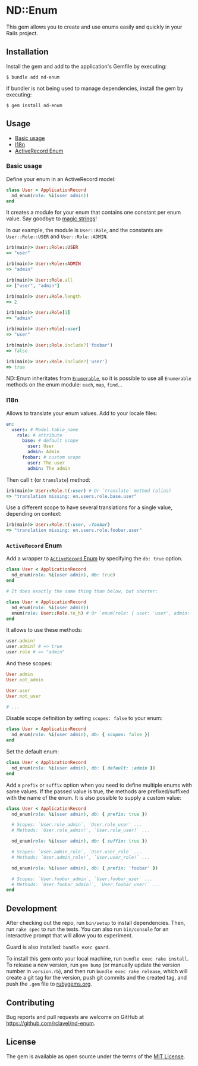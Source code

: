 # ND::Enum

This gem allows you to create and use enums easily and quickly in your Rails project.

## Installation

Install the gem and add to the application's Gemfile by executing:

    $ bundle add nd-enum

If bundler is not being used to manage dependencies, install the gem by executing:

    $ gem install nd-enum

## Usage

- [Basic usage](#basic-usage)
- [I18n](#i18n)
- [ActiveRecord Enum](#activerecord-enum)

### Basic usage

Define your enum in an ActiveRecord model:

```ruby
class User < ApplicationRecord
  nd_enum(role: %i(user admin))
end
```

It creates a module for your enum that contains one constant per enum value. Say goodbye to [magic strings](https://en.wikipedia.org/wiki/Magic_string)!

In our example, the module is `User::Role`, and the constants are `User::Role::USER` and `User::Role::ADMIN`.

```ruby
irb(main)> User::Role::USER
=> "user"

irb(main)> User::Role::ADMIN
=> "admin"

irb(main)> User::Role.all
=> ["user", "admin"]

irb(main)> User::Role.length
=> 2

irb(main)> User::Role[1]
=> "admin"

irb(main)> User::Role[:user]
=> "user"

irb(main)> User::Role.include?('foobar')
=> false

irb(main)> User::Role.include?('user')
=> true
```

ND::Enum inheritates from [`Enumerable`](https://ruby-doc.org/core-3.1.2/Enumerable.html), so it is possible to use all `Enumerable` methods on the enum module: `each`, `map`, `find`...

### I18n

Allows to translate your enum values.
Add to your locale files:

```yaml
en:
  users: # Model.table_name
    role: # attribute
      base: # default scope
        user: User
        admin: Admin
      foobar: # custom scope
        user: The user
        admin: The admin
```

Then call `t` (or `translate`) method:

```ruby
irb(main)> User::Role.t(:user) # Or `translate` method (alias)
=> "translation missing: en.users.role.base.user"
```

Use a different scope to have several translations for a single value, depending on context:

```ruby
irb(main)> User::Role.t(:user, :foobar)
=> "translation missing: en.users.role.foobar.user"
```

### `ActiveRecord` Enum

Add a wrapper to [`ActiveRecord` Enum](https://api.rubyonrails.org/classes/ActiveRecord/Enum.html) by specifying the `db: true` option.

```ruby
class User < ApplicationRecord
  nd_enum(role: %i(user admin), db: true)
end

# It does exactly the same thing than below, but shorter:

class User < ApplicationRecord
  nd_enum(role: %i(user admin))
  enum(role: User::Role.to_h) # Or `enum(role: { user: 'user', admin: 'admin '})`
end
```

It allows to use these methods:

```ruby
user.admin!
user.admin? # => true
user.role # => "admin"
```

And these scopes:

```ruby
User.admin
User.not_admin

User.user
User.not_user

# ...
```

Disable scope definition by setting `scopes: false` to your enum:

```ruby
class User < ApplicationRecord
  nd_enum(role: %i(user admin), db: { scopes: false })
end
```

Set the default enum:

```ruby
class User < ApplicationRecord
  nd_enum(role: %i(user admin), db: { default: :admin })
end
```

Add a `prefix` or `suffix` option when you need to define multiple enums with same values. If the passed value is true, the methods are prefixed/suffixed with the name of the enum. It is also possible to supply a custom value:

```ruby
class User < ApplicationRecord
  nd_enum(role: %i(user admin), db: { prefix: true })

  # Scopes: `User.role_admin`, `User.role_user` ...
  # Methods: `User.role_admin!`, `User.role_user!` ...

  nd_enum(role: %i(user admin), db: { suffix: true })

  # Scopes: `User.admin_role`, `User.user_role` ...
  # Methods: `User.admin_role!`, `User.user_role!` ...

  nd_enum(role: %i(user admin), db: { prefix: 'foobar' })

  # Scopes: `User.foobar_admin`, `User.foobar_user` ...
  # Methods: `User.foobar_admin!`, `User.foobar_user!` ...
end
```

## Development

After checking out the repo, run `bin/setup` to install dependencies. Then, run `rake spec` to run the tests. You can also run `bin/console` for an interactive prompt that will allow you to experiment.

Guard is also installed: `bundle exec guard`.

To install this gem onto your local machine, run `bundle exec rake install`. To release a new version, run `gem bump` (or manually update the version number in `version.rb`), and then run `bundle exec rake release`, which will create a git tag for the version, push git commits and the created tag, and push the `.gem` file to [rubygems.org](https://rubygems.org).

## Contributing

Bug reports and pull requests are welcome on GitHub at https://github.com/rclavel/nd-enum.

## License

The gem is available as open source under the terms of the [MIT License](https://opensource.org/licenses/MIT).
